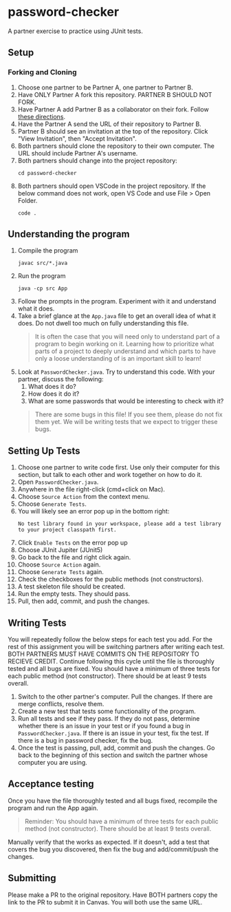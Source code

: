 # password-checker

A partner exercise to practice using JUnit tests.

## Setup

### Forking and Cloning
1. Choose one partner to be Partner A, one partner to Partner B.
1. Have ONLY Partner A fork this repository. PARTNER B SHOULD NOT FORK.
1. Have Partner A add Partner B as a collaborator on their fork. Follow [these directions](https://docs.github.com/en/enterprise-server@3.10/account-and-profile/setting-up-and-managing-your-personal-account-on-github/managing-access-to-your-personal-repositories/inviting-collaborators-to-a-personal-repository#inviting-a-collaborator-to-a-personal-repository).
1. Have the Partner A send the URL of their repository to Partner B.
1. Partner B should see an invitation at the top of the repository. Click "View Invitation", then "Accept Invitation".
1. Both partners should clone the repository to their own computer. The URL should include Partner A's username.
1. Both partners should change into the project repository:
    ```
    cd password-checker
    ```
1. Both partners should open VSCode in the project repository. If the below command does not work, open VS Code and use File > Open Folder.
    ```
    code .
    ```

## Understanding the program
1. Compile the program
    ```
    javac src/*.java
    ```
1. Run the program
    ```
    java -cp src App
1. Follow the prompts in the program. Experiment with it and understand what it does.
1. Take a brief glance at the `App.java` file to get an overall idea of what it does. Do not dwell too much on fully understanding this file.
    > It is often the case that you will need only to understand part of a program to begin working on it. Learning how to prioritize what parts of a project to deeply understand and which parts to have only a loose understanding of is an important skill to learn!
1. Look at `PasswordChecker.java`. Try to understand this code. With your partner, discuss the following:
    1. What does it do?
    1. How does it do it?
    1. What are some passwords that would be interesting to check with it?
    > There are some bugs in this file! If you see them, please do not fix them yet. We will be writing tests that we expect to trigger these bugs.

## Setting Up Tests
1. Choose one partner to write code first. Use only their computer for this section, but talk to each other and work together on how to do it.
1. Open `PasswordChecker.java`.
1. Anywhere in the file right-click (cmd+click on Mac).
1. Choose `Source Action` from the context menu.
1. Choose `Generate Tests`.
1. You will likely see an error pop up in the bottom right:
    ```
    No test library found in your workspace, please add a test library to your project classpath first.
    ```
1. Click `Enable Tests` on the error pop up
1. Choose JUnit Jupiter (JUnit5)
1. Go back to the file and right click again.
1. Choose `Source Action` again.
1. Choose `Generate Tests` again.
1. Check the checkboxes for the public methods (not constructors).
1. A test skeleton file should be created.
1. Run the empty tests. They should pass.
1. Pull, then add, commit, and push the changes. 


## Writing Tests
You will repeatedly follow the below steps for each test you add. For the rest of this assignment you will be switching partners after writing each test. BOTH PARTNERS MUST HAVE COMMITS ON THE REPOSITORY TO RECIEVE CREDIT. Continue following this cycle until the file is thoroughly tested and all bugs are fixed. You should have a minimum of three tests for each public method (not constructor). There should be at least 9 tests overall.

1. Switch to the other partner's computer. Pull the changes. If there are merge conflicts, resolve them.
1. Create a new test that tests some functionality of the program.
1. Run all tests and see if they pass. If they do not pass, determine whether there is an issue in your test or if you found a bug in `PasswordChecker.java`. If there is an issue in your test, fix the test. If there is a bug in password checker, fix the bug.
1. Once the test is passing, pull, add, commit and push the changes. Go back to the beginning of this section and switch the partner whose computer you are using.

## Acceptance testing
Once you have the file thoroughly tested and all bugs fixed, recompile the program and run the App again.

> Reminder: You should have a minimum of three tests for each public method (not constructor). There should be at least 9 tests overall.

Manually verify that the works as expected. If it doesn't, add a test that covers the bug you discovered, then fix the bug and add/commit/push the changes.

## Submitting
Please make a PR to the original repository. Have BOTH partners copy the link to the PR to submit it in Canvas. You will both use the same URL.